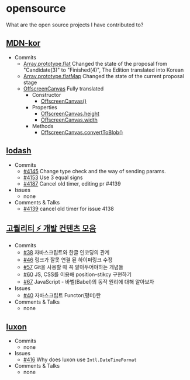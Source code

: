 # opensource
What are the open source projects I have contributed to?

## [MDN-kor](https://developer.mozilla.org/ko/docs/Web/JavaScript/Reference)
* Commits
  * [Array.prototype.flat](https://developer.mozilla.org/ko/docs/Web/JavaScript/Reference/Global_Objects/Array/flat) 	Changed the state of the proposal from "Candidate(3)" to "Finished(4)", The Edition translated into Korean
  * [Array.prototype.flatMap](https://developer.mozilla.org/ko/docs/Web/JavaScript/Reference/Global_Objects/Array/flatMap) Changed the state of the current proposal stage
  * [OffscreenCanvas](https://developer.mozilla.org/ko/docs/Web/API/OffscreenCanvas) Fully translated
    * Constructor
      * [OffscreenCanvas()](https://developer.mozilla.org/ko/docs/Web/API/OffscreenCanvas/OffscreenCanvas)
    * Properties
      * [OffscreenCanvas.height](https://developer.mozilla.org/ko/docs/Web/API/OffscreenCanvas/height)
      * [OffscreenCanvas.width](https://developer.mozilla.org/ko/docs/Web/API/OffscreenCanvas/width)
    * Methods
      * [OffscreenCanvas.convertToBlob()](https://developer.mozilla.org/ko/docs/Web/API/OffscreenCanvas/toBlob)

## [lodash](https://github.com/lodash/lodash/)
* Commits 
  * [#4145](https://github.com/lodash/lodash/pull/4145) Change type check and the way of sending params.
  * [#4153](https://github.com/lodash/lodash/pull/4153) Use 3 equal signs
  * [#4187](https://github.com/lodash/lodash/pull/4187) Cancel old timer, editing pr #4139
* Issues
  * none
* Comments & Talks
  * [#4139](https://github.com/lodash/lodash/pull/4139) cancel old timer for issue 4138
  
## [고퀄리티 ⚡️ 개발 컨텐츠 모음](https://github.com/Integerous/goQuality-dev-contents)
* Commits
  * [#38](https://github.com/Integerous/goQuality-dev-contents/pull/38) 자바스크립트와 한글 인코딩의 관계
  * [#46](https://github.com/Integerous/goQuality-dev-contents/pull/46) 링크가 잘못 연결 된 하이퍼링크 수정
  * [#57](https://github.com/Integerous/goQuality-dev-contents/pull/57) Git을 사용할 때 꼭 알아두어야하는 개념들
  * [#60](https://github.com/Integerous/goQuality-dev-contents/pull/60) JS, CSS를 이용해 position-stikcy 구현하기
  * [#67](https://github.com/Integerous/goQuality-dev-contents/pull/67) JavaScript - 바벨(Babel)의 동작 원리에 대해 알아보자
* Issues
  * [#40](https://github.com/Integerous/goQuality-dev-contents/issues/40) 자바스크립트 Functor(펑터)란
* Comments & Talks
  * none

## [luxon](https://github.com/moment/luxon)
* Commits
  * none
* Issues
  * [#416](https://github.com/moment/luxon/issues/416) Why does luxon use ```Intl.DateTimeFormat```
* Comments & Talks
  * none
